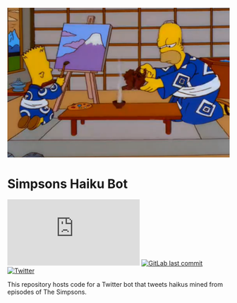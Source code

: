 ![](media/47_ronin.png "I wanted to be Oshi, but they made me Ori")

# Simpsons Haiku Bot

[![GitHub license](https://badgen.net/github/license/Naereen/Strapdown.js)](https://github.com/mwestt/simpsons-haiku/blob/main/LICENSE)
[![GitLab last commit](https://badgen.net/gitlab/last-commit/NickBusey/HomelabOS/)](https://gitlab.com/mwestt/simpsons-haiku/-/commits)
[![Twitter](https://badgen.net/badge/icon/twitter?icon=twitter&label)](https://twitter.com/SimpsonsHaiku)

This repository hosts code for a Twitter bot that tweets haikus mined from episodes of The Simpsons.
